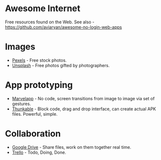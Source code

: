 # Awesome Internet
Free resources found on the Web. See also - https://github.com/aviaryan/awesome-no-login-web-apps

# Images

* [Pexels](https://www.pexels.com/) - Free stock photos.
* [Unsplash](https://unsplash.com/) - Free photos gifted by photographers.

# App prototyping

* [Marvelapp](https://marvelapp.com/) - No code, screen transitions from image to image via set of gestures.
* [Thunkable](https://thunkable.com/#/) - Block code, drag and drop interface, can create actual APK files. Powerful, simple.

# Collaboration

* [Google Drive](https://www.google.com/drive/) - Share files, work on them together real time.
* [Trello](https://trello.com/) - Todo, Doing, Done.
